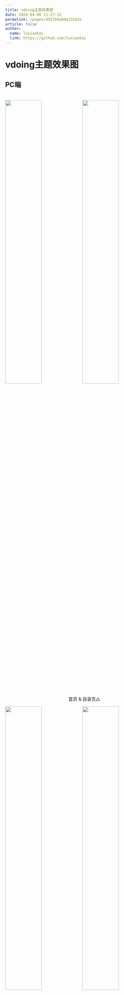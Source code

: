 ```yaml
---
title: vdoing主题效果图
date: 2020-04-08 11:27:22
permalink: /pages/d557b9a89a215d2e
article: false
author: 
  name: luxiaokai
  link: https://github.com/luxiaokai
---
```


# vdoing主题效果图

## PC端

<br/>
<img src="https://cdn.jsdelivr.net/gh/luxiaokai/image_store/blog/20200408125410.png" style="width:48%;"/>
<img src="https://cdn.jsdelivr.net/gh/luxiaokai/image_store/blog/20200408120138.png"  style="width:48%;" />
<p align="center">首页 & 目录页△</p>
<img src="https://cdn.jsdelivr.net/gh/luxiaokai/image_store/blog/20200408120144.png"  style="width:48%;" />
<img src="https://cdn.jsdelivr.net/gh/luxiaokai/image_store/blog/20200408120145.png"  style="width:48%;" />
<p align="center">文章详情页 & 时间轴页△</p>

## 首页个性化大图

<br/>
<img src="https://cdn.jsdelivr.net/gh/luxiaokai/image_store/blog/20200408125412.png" />
<p align="center">首页个性化大图△</p>

## 深色模式和阅读模式

<br/>
<img src="https://cdn.jsdelivr.net/gh/luxiaokai/image_store/blog/20200408125408.png"  style="width:48%;" />
<img src="https://cdn.jsdelivr.net/gh/luxiaokai/image_store/blog/20200408120139.png"  style="width:48%;" />
<p align="center">深色模式△</p>
<img src="https://cdn.jsdelivr.net/gh/luxiaokai/image_store/blog/20200408125409.png"  style="width:48%;" />
<img src="https://cdn.jsdelivr.net/gh/luxiaokai/image_store/blog/20200408120143.png"  style="width:48%;" />
<p align="center">阅读模式△</p>

## 移动端

<br/>
<img src="https://cdn.jsdelivr.net/gh/luxiaokai/image_store/blog/20200408120606.png" style="width:24%;" />
<img src="https://cdn.jsdelivr.net/gh/luxiaokai/image_store/blog/20200408120147.png" style="width:24%;" />
<img src="https://cdn.jsdelivr.net/gh/luxiaokai/image_store/blog/20200408120148.png" style="width:24%;" />
<img src="https://cdn.jsdelivr.net/gh/luxiaokai/image_store/blog/20200408130831.png" style="width:24%;" />
<p align="center">移动端效果△</p>

<style scoped>
    /* .content__default img{border: 1px solid #ccc;} */
</style>

